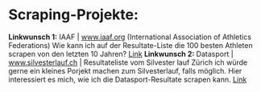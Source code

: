 # Scraping-Projekte:

**Linkwunsch 1:**
IAAF | www.iaaf.org (International Association of Athletics Federations) Wie kann ich auf der Resultate-Liste die 100 besten Athleten scrapen von den letzten 10 Jahren?
[Link](https://www.iaaf.org/records/toplists/sprints/100-metres/outdoor/men/senior/2017)
**Linkwunsch 2:**
Datasport | www.silvesterlauf.ch | Resultateliste vom Silvester lauf Zürich
ich würde gerne ein kleines Porjekt machen zum Silvesterlauf, falls möglich.
Hier interessiert es mich, wie ich die Datasport-Resultate scrapen kann.
[Link](https://services.datasport.com/2016/lauf/silvester/)
